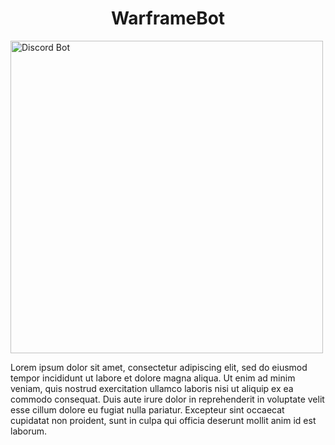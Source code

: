 <div id="header" align="center">
  <h1>WarframeBot</h1>
</div>

<img src="(https://cdn.dribbble.com/users/5242374/screenshots/16641455/media/0a74ea6b1d505b316ced8be139175fc3.gif)" alt="Discord Bot" style="width:500px; height:500px;">

<p>Lorem ipsum dolor sit amet, consectetur adipiscing elit, sed do eiusmod tempor incididunt ut labore et dolore magna aliqua. Ut enim ad minim veniam, quis nostrud exercitation ullamco laboris nisi ut aliquip ex ea commodo consequat. Duis aute irure dolor in reprehenderit in voluptate velit esse cillum dolore eu fugiat nulla pariatur. Excepteur sint occaecat cupidatat non proident, sunt in culpa qui officia deserunt mollit anim id est laborum.</p>
